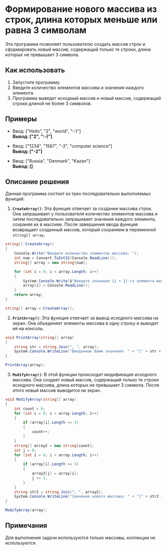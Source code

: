 # Формирование нового массива из строк, длина которых меньше или равна 3 символам

Эта программа позволяет пользователю создать массив строк и сформировать новый массив, содержащий только те строки, длина которых не превышает 3 символа.

## Как использовать

1. Запустите программу.
2. Введите количество элементов массива и значения каждого элемента.
3. Программа выведет исходный массив и новый массив, содержащий строки длиной не более 3 символов.

## Примеры

- Ввод: ["Hello", "2", "world", ":-)"]  
  __Вывод: ["2", ":-)"]__

- Ввод: ["1234", "1567", "-2", "computer science"]  
  __Вывод: ["-2"]__

- Ввод: ["Russia", "Denmark", "Kazan"]  
  __Вывод: []__

## Описание решения
Данная программа состоит из трех последовательно выполняемых функций:  
1. **`CreateArray()`**: Эта функция отвечает за создание массива строк. Она запрашивает у пользователя количество элементов массива и затем последовательно запрашивает значения каждого элемента, сохраняя их в массиве. После завершения ввода функция возвращает созданный массив, который сохраняем в переменной `string[] array`.
```c#
string[] CreateArray()
{
    Console.Write("Введите количество элементов массива: ");
    int num = Convert.ToInt32(Console.ReadLine());
    string[] array = new string[num];

    for (int i = 0; i < array.Length; i++)
    {
        System.Console.Write($"Введите значение {i + 1}-го элемента массива: ");
        array[i] = Console.ReadLine();
    }
    return array;
}

string[] array = CreateArray();
```
2. **`PrintArray()`**: Эта функция отвечает за вывод исходного массива на экран. Она объединяет элементы массива в одну строку и выводит её на консоль.
```c#
void PrintArray(string[] array)
{
    string str = string.Join(", ", array);
    System.Console.WriteLine("Введенные Вами значения: " + "[" + str + "]");
}

PrintArray(array);
```
3. **`ModifyArray()`**: В этой функции происходит модификация исходного массива. Она создает новый массив, содержащий только те строки исходного массива, длина которых не превышает 3 символа. После этого новый массив выводится на экран.
```c#
void ModifyArray(string[] array)
{
    int count = 0;
    for (int i = 0; i < array.Length; i++)
    {
        if (array[i].Length <= 3)
        {
            count++;
        }
    }
    string[] array2 = new string[count];
    int j = 0;
    for (int i = 0; i < array.Length; i++)
    {
        if (array[i].Length <= 3)
        {
            array2[j] = array[i];
            j += 1;
        }
    }
    string str2 = string.Join(", ", array2);
    System.Console.WriteLine("Значения нового массива: " + "[" + str2 + "]");
}

ModifyArray(array);
```


## Примечания

Для выполнения задачи используются только массивы, коллекции не используются.
